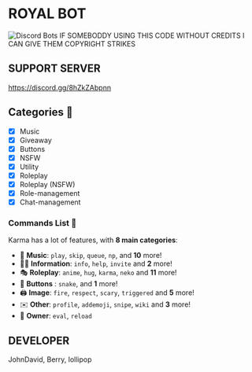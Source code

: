# ROYAL BOT
![Discord Bots](https://top.gg/api/widget/787260574551375903.svg)
IF SOMEBODDY USING THIS CODE WITHOUT CREDITS I CAN GIVE THEM COPYRIGHT STRIKES 


## SUPPORT SERVER 
https://discord.gg/8hZkZAbpnn

## Categories 📑
- [x] Music
- [x] Giveaway
- [x] Buttons
- [x] NSFW
- [x] Utility
- [X] Roleplay
- [X] Roleplay (NSFW)
- [X] Role-management
- [X] Chat-management
### Commands List 💫 

Karma has a lot of features, with **8 main categories**:

*   🎵 **Music**: `play`, `skip`, `queue`, `np`, and **10** more! 
*   👩‍💼 **Information**: `info`, `help`, `invite` and **2** more! 
*   🎭 **Roleplay**: `anime`, `hug`, `karma`, `neko` and **11** more! 
*   🔘 **Buttons** : `snake`,  and **1** more!
*   🖨️ **Image**: `fire`, `respect`, `scary`, `triggered` and **5** more! 
*   ✉️ **Other**: `profile`, `addemoji`, `snipe`, `wiki` and **3** more!
*   👑 **Owner**: `eval`, `reload`
## DEVELOPER
JohnDavid, Berry, lollipop
